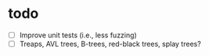 # todo

- [ ] Improve unit tests (i.e., less fuzzing)
- [ ] Treaps, AVL trees, B-trees, red-black trees, splay trees?
